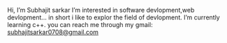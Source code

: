  Hi, I’m Subhajit sarkar
 I’m interested in software devlopment,web devlopment... in short i like to explor the field of devlopment.
 I’m currently learning c++.
 you can reach me through my gmail: subhajitsarkar0708@gmail.com
